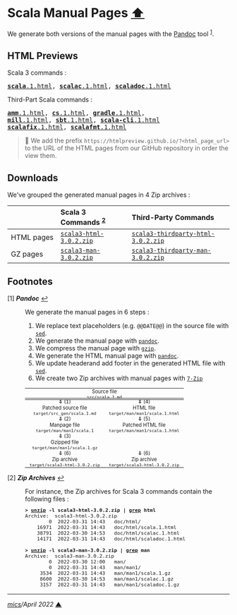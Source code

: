 # <span id="top">Scala Manual Pages</span> <span style="size:30%;"><a href="../../README.md">⬆</a></span>

We generate both versions of the manual pages with the [Pandoc][pandoc] tool <sup id="anchor_01">[1](#footnote_01)</sup>.

## <span id="previews">HTML Previews</span>

Scala 3 commands :
<pre>
<a href="https://tinyurl.com/2p9cn8ns?https://github.com/michelou/dotty-examples/blob/master/docs/3.0.2/html/scala.1.html"><b>scala</b>.1.html</a>, <a href="https://tinyurl.com/2p9cn8ns?https://github.com/michelou/dotty-examples/blob/master/docs/3.0.2/html/scalac.1.html"><b>scalac</b>.1.html</a>, <a href="
https://tinyurl.com/2p9cn8ns?https://github.com/michelou/dotty-examples/blob/master/docs/3.0.2/html/scaladoc.1.html"><b>scaladoc</b>.1.html</a>
</pre>

Third-Part Scala commands :
<pre>
<a href="
https://htmlpreview.github.io/?https://github.com/michelou/dotty-examples/blob/master/docs/3.0.2/html/amm.1.html"><b>amm</b>.1.html</a>, <a href="
https://htmlpreview.github.io/?https://github.com/michelou/dotty-examples/blob/master/docs/3.0.2/html/cs.1.html"><b>cs</b>.1.html</a>, <a href="
https://htmlpreview.github.io/?https://github.com/michelou/dotty-examples/blob/master/docs/3.0.2/html/gradle.1.html"><b>gradle</b>.1.html</a>,<br/><a href="
https://htmlpreview.github.io/?https://github.com/michelou/dotty-examples/blob/master/docs/3.0.2/html/mill.1.html"><b>mill</b>.1.html</a>, <a href="
https://htmlpreview.github.io/?https://github.com/michelou/dotty-examples/blob/master/docs/3.0.2/html/sbt.1.html"><b>sbt</b>.1.html</a>, <a href="
https://htmlpreview.github.io/?https://github.com/michelou/dotty-examples/blob/master/docs/3.0.2/html/scala-cli.1.html"><b>scala-cli</b>.1.html</a><br/><a href="
https://htmlpreview.github.io/?https://github.com/michelou/dotty-examples/blob/master/docs/3.0.2/html/scalafix.1.html"><b>scalafix</b>.1.html</a>, <a href="
https://htmlpreview.github.io/?https://github.com/michelou/dotty-examples/blob/master/docs/3.0.2/html/scalafmt.1.html"><b>scalafmt</b>.1.html</a>
</pre>

> **:mag_right:** We add the prefix `https://htmlpreview.github.io/?<html_page_url>` to the URL of the HTML pages from our GitHub repository in order the view them.

## <span id="downloads">Downloads</span>

We've grouped the generated manual pages in 4 Zip archives :

| &nbsp;     | Scala 3 Commands&nbsp;<sup id="anchor_02">[2](#footnote_02)</sup> | Third-Party&nbsp;Commands |
|:-----------|:-----------------|:--------------------------|
| HTML&nbsp;pages | [`scala3-html-3.0.2.zip`](scala3-html-3.0.2.zip) | [`scala3-thirdparty-html-3.0.2.zip`](scala3-thirdparty-html-3.0.2.zip)  |
| GZ&nbsp;pages   | [`scala3-man-3.0.2.zip`](scala3-man-3.0.2.zip)| [`scala3-thirdparty-man-3.0.2.zip`](scala3-thirdparty-man-3.0.2.zip) |

## <span id="footnotes">Footnotes</span>

<span id="footnote_01">[1]</span> ***Pandoc*** [↩](#anchor_01)

<dl><dd>
We generate the manual pages in 6 steps :
<ol>
<li>We replace text placeholders (e.g. <code>@@DATE@@</code>) in the source file with <a href="https://www.gnu.org/software/sed/manual/sed.html#Command_002dLine-Options"><code>sed</code></a>.</li>
<li>We generate the manual page with <a href="https://pandoc.org/MANUAL.html"><code>pandoc</code></a>.</li>
<li>We compress the manual page with <a href="https://www.gnu.org/software/gzip/manual/gzip.html#Sample"><code>gzip</code></a>.</li>
<li>We generate the HTML manual page with <a href="https://pandoc.org/MANUAL.html"><code>pandoc</code></a>.</li>
<li>We update headerand add footer in the generated HTML file with <a href="https://www.gnu.org/software/sed/manual/sed.html#Command_002dLine-Options"><code>sed</code></a>.</li>
<li>We create two Zip archives with manual pages with <a href="https://www.7-zip.org/"><code>7-Zip</code></a></li>
</ol>
</dd>
<dd>
<table style="text-align:center;font-size:80%;">
<tr>
<td style="width:360px;padding:0;">
Source file<br/><code>src/scala.1.md</code>
</td>
</tr>
</table>
<table style="margin-top:-16px;text-align:center;font-size:80%;">
<tr>
<td style="width:180px;vertical-align:top;padding:0;">
<b>&#8681;</b> (1)<br/>
Patched source file<br/><code>target/src_gen/scala.1.md</code><br/>
<b>&#8681;</b> (2)<br/>
Manpage file<br/><code>target/man/man1/scala.1</code><br/>
<b>&#8681;</b> (3)<br/>
Gzipped file<br/><code>target/man/man1/scala.1.gz</code>
</td>
<td style="width:180px;vertical-align:top;padding:0;">
<b>&#8681;</b> (4)<br/>
HTML file<br/><code>target/man/man1/scala.1.html</code><br/>
<b>&#8681;</b> (5)<br/>
Patched HTML file<br/><code>target/man/man1/scala.1.html</code>
</td>
</tr>
<tr><td style="width:180px;text-align:center;padding:0;">
<b>&#8681;</b> (6)<br/>
Zip archive<br/><code>target/scala3-html-3.0.2.zip</code>
</td>
<td style="width:180px;text-align:center;padding:0;">
<b>&#8681;</b> (6)<br/>
Zip archive<br/><code>target/scala3-html-3.0.2.zip</code>
</td></tr>
</table>
</dd></dl>

<span id="footnote_02">[2]</span> ***Zip Archives*** [↩](#anchor_02)

<dl><dd>
For instance, the Zip archives for Scala 3 commands contain the following files :

</dd>
<dd>
<pre style="font-size:80%;">
<b>&gt; <a href="https://linux.die.net/man/1/unzip" rel="external">unzip</a> -l scala3-html-3.0.2.zip | <a href="https://linux.die.net/man/1/grep" rel="external">grep</a> html</b>
Archive:  scala3-html-3.0.2.zip
        0  2022-03-31 14:43   doc/html/
    16971  2022-03-31 14:43   doc/html/scala.1.html
    38791  2022-03-30 14:53   doc/html/scalac.1.html
    14171  2022-03-31 14:43   doc/html/scaladoc.1.html
&nbsp;
<b>&gt; <a href="https://linux.die.net/man/1/unzip" rel="external">unzip</a> -l scala3-man-3.0.2.zip | <a href="https://linux.die.net/man/1/grep" rel="external">grep</a> man</b>
Archive:  scala3-man-3.0.2.zip
        0  2022-03-30 12:00   man/
        0  2022-03-31 14:43   man/man1/
     3534  2022-03-31 14:43   man/man1/scala.1.gz
     8600  2022-03-30 14:53   man/man1/scalac.1.gz
     3157  2022-03-31 14:43   man/man1/scaladoc.1.gz
</pre>
</dd></dl>

***

*[mics](https://lampwww.epfl.ch/~michelou/)/April 2022* [**&#9650;**](#top)
<span id="bottom">&nbsp;</span>

<!-- link refs -->

[pandoc]: https://pandoc.org/installing.html
